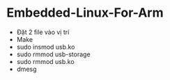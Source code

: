 # Embedded-Linux-For-Arm

- Đặt 2 file vào vị trí
- Make
- sudo insmod usb.ko
- sudo rmmod usb-storage
- sudo rmmod usb.ko
- dmesg
